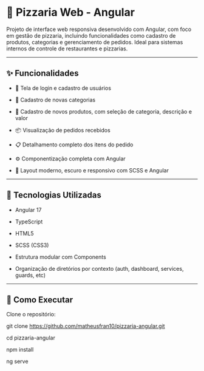 # 🍕 Pizzaria Web - Angular
Projeto de interface web responsiva desenvolvido com Angular, com foco em gestão de pizzaria, incluindo funcionalidades como cadastro de produtos, categorias e gerenciamento de pedidos. Ideal para sistemas internos de controle de restaurantes e pizzarias.

---

## ✨ Funcionalidades

- 🔐 Tela de login e cadastro de usuários

- 📂 Cadastro de novas categorias

- 🍕 Cadastro de novos produtos, com seleção de categoria, descrição e valor

- 📦 Visualização de pedidos recebidos

- 📋 Detalhamento completo dos itens do pedido

- ⚙️ Componentização completa com Angular

- 🎨 Layout moderno, escuro e responsivo com SCSS e Angular

---

## 🧰 Tecnologias Utilizadas

- Angular 17

- TypeScript

- HTML5

- SCSS (CSS3)

- Estrutura modular com Components

- Organização de diretórios por contexto (auth, dashboard, services, guards, etc)

---

## 🚀 Como Executar

Clone o repositório:

git clone https://github.com/matheusfran10/pizzaria-angular.git

cd pizzaria-angular

npm install

ng serve

